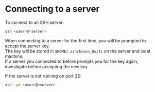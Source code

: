 # Connecting to a server

To connect to an SSH server:

```bash
ssh <user>@<server>
```

When connecting to a server for the first time, you will be prompted to accept the server key.  
The key will be stored in `$HOME/.ssh/known_hosts` on the server and local machine.  
If a server you connected to before prompts you for the key again, investigate before accepting the new key.

If the server is not running on port 22:

```bash
ssh -p# <user>@<server>
```


